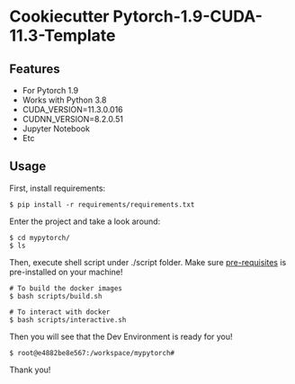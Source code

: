 # Cookiecutter Pytorch-1.9-CUDA-11.3-Template

## Features
- For Pytorch 1.9
- Works with Python 3.8
- CUDA_VERSION=11.3.0.016
- CUDNN_VERSION=8.2.0.51
- Jupyter Notebook
- Etc


## Usage

First, install requirements:

    $ pip install -r requirements/requirements.txt

Enter the project and take a look around:

    $ cd mypytorch/
    $ ls

Then, execute shell script under ./script folder. Make sure [pre-requisites](<https://docs.nvidia.com/datacenter/cloud-native/container-toolkit/install-guide.html#pre-requisites>) is pre-installed on your machine!

    # To build the docker images
    $ bash scripts/build.sh

    # To interact with docker
    $ bash scripts/interactive.sh

Then you will see that the Dev Environment is ready for you!

    $ root@e4882be8e567:/workspace/mypytorch# 

Thank you!


